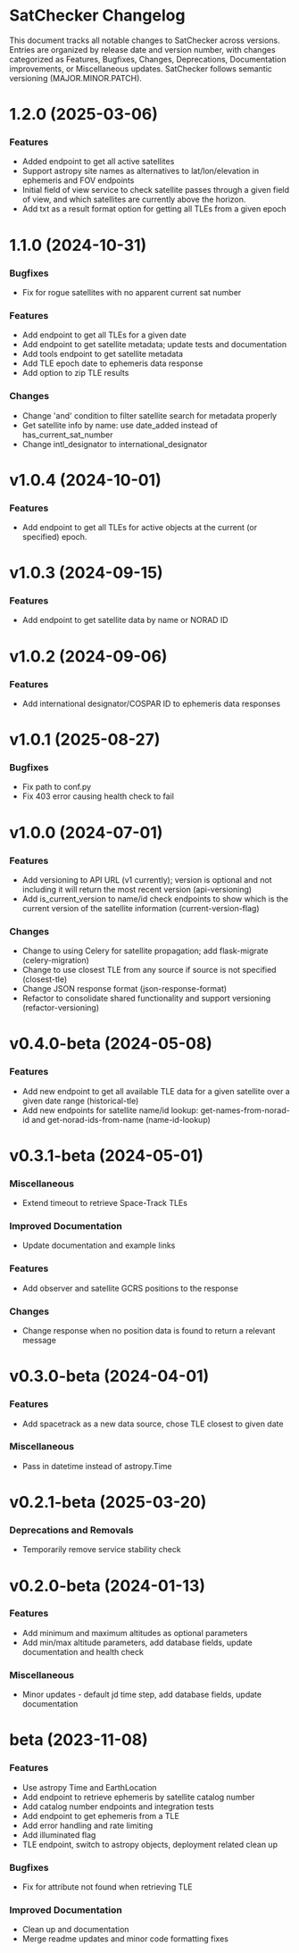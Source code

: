 # SatChecker Changelog

This document tracks all notable changes to SatChecker across versions. Entries are organized by release date and version number, with changes categorized as Features, Bugfixes, Changes, Deprecations, Documentation improvements, or Miscellaneous updates. SatChecker follows semantic versioning (MAJOR.MINOR.PATCH).

<!-- towncrier release notes start -->

# 1.2.0 (2025-03-06)

### Features

- Added endpoint to get all active satellites
- Support astropy site names as alternatives to lat/lon/elevation in ephemeris and FOV endpoints
- Initial field of view service to check satellite passes through a given field of view, and which satellites are currently above the horizon.
- Add txt as a result format option for getting all TLEs from a given epoch


# 1.1.0 (2024-10-31)

### Bugfixes

- Fix for rogue satellites with no apparent current sat number

### Features

- Add endpoint to get all TLEs for a given date
- Add endpoint to get satellite metadata; update tests and documentation
- Add tools endpoint to get satellite metadata
- Add TLE epoch date to ephemeris data response
- Add option to zip TLE results

### Changes

- Change 'and' condition to filter satellite search for metadata properly
- Get satellite info by name: use date_added instead of has_current_sat_number
- Change intl_designator to international_designator


# v1.0.4 (2024-10-01)

### Features

- Add endpoint to get all TLEs for active objects at the current (or specified) epoch.


# v1.0.3 (2024-09-15)

### Features

- Add endpoint to get satellite data by name or NORAD ID


# v1.0.2 (2024-09-06)

### Features

- Add international designator/COSPAR ID to ephemeris data responses


# v1.0.1 (2025-08-27)

### Bugfixes

- Fix path to conf.py
- Fix 403 error causing health check to fail


# v1.0.0 (2024-07-01)

### Features

- Add versioning to API URL (v1 currently); version is optional and not including it will return the most recent version (api-versioning)
- Add is_current_version to name/id check endpoints to show which is the current version of the satellite information (current-version-flag)

### Changes

- Change to using Celery for satellite propagation; add flask-migrate (celery-migration)
- Change to use closest TLE from any source if source is not specified (closest-tle)
- Change JSON response format (json-response-format)
- Refactor to consolidate shared functionality and support versioning (refactor-versioning)


# v0.4.0-beta (2024-05-08)

### Features

- Add new endpoint to get all available TLE data for a given satellite over a given date range (historical-tle)
- Add new endpoints for satellite name/id lookup: get-names-from-norad-id and get-norad-ids-from-name (name-id-lookup)


# v0.3.1-beta (2024-05-01)

### Miscellaneous

- Extend timeout to retrieve Space-Track TLEs

### Improved Documentation

- Update documentation and example links

### Features

- Add observer and satellite GCRS positions to the response

### Changes

- Change response when no position data is found to return a relevant message


# v0.3.0-beta (2024-04-01)

### Features

- Add spacetrack as a new data source, chose TLE closest to given date

### Miscellaneous

- Pass in datetime instead of astropy.Time


# v0.2.1-beta (2025-03-20)

### Deprecations and Removals

- Temporarily remove service stability check


# v0.2.0-beta (2024-01-13)

### Features

- Add minimum and maximum altitudes as optional parameters
- Add min/max altitude parameters, add database fields, update documentation and health check

### Miscellaneous

- Minor updates - default jd time step, add database fields, update documentation


# beta (2023-11-08)

### Features

- Use astropy Time and EarthLocation
- Add endpoint to retrieve ephemeris by satellite catalog number
- Add catalog number endpoints and integration tests
- Add endpoint to get ephemeris from a TLE
- Add error handling and rate limiting
- Add illuminated flag
- TLE endpoint, switch to astropy objects, deployment related clean up

### Bugfixes

- Fix for attribute not found when retrieving TLE

### Improved Documentation

- Clean up and documentation
- Merge readme updates and minor code formatting fixes
